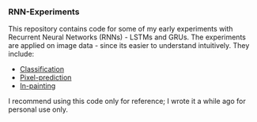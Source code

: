 ### RNN-Experiments

This repository contains code for some of my early experiments with Recurrent Neural Networks (RNNs) - LSTMs and GRUs. The experiments are applied on image data - since its easier to understand intuitively. They include:

* [Classification](https://github.com/noorvir-a/RNN-Experiments/tree/master/classification)
* [Pixel-prediction](https://github.com/noorvir-a/RNN-Experiments/tree/master/pixel_prediction)
* [In-painting](https://github.com/noorvir-a/RNN-Experiments/tree/master/in_painting)


I recommend using this code only for reference; I wrote it a while ago for personal use only.
